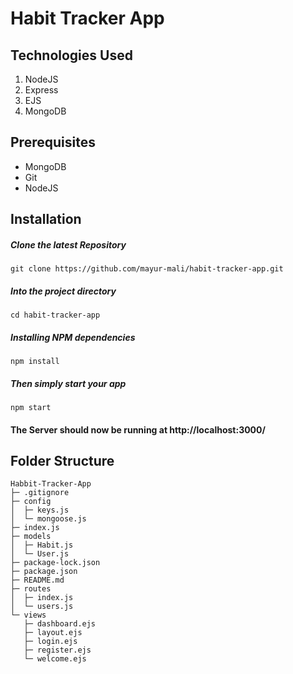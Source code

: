 # Habit Tracker App

## Technologies Used

1.  NodeJS
2.  Express
3.  EJS
4.  MongoDB

## Prerequisites

- MongoDB
- Git
- NodeJS

## Installation

##### Clone the latest Repository

`git clone https://github.com/mayur-mali/habit-tracker-app.git`

##### Into the project directory

`cd habit-tracker-app`

##### Installing NPM dependencies

`npm install`

##### Then simply start your app

`npm start`

#### The Server should now be running at http://localhost:3000/

## Folder Structure

```
Habbit-Tracker-App
├─ .gitignore
├─ config
│  ├─ keys.js
│  └─ mongoose.js
├─ index.js
├─ models
│  ├─ Habit.js
│  └─ User.js
├─ package-lock.json
├─ package.json
├─ README.md
├─ routes
│  ├─ index.js
│  └─ users.js
└─ views
   ├─ dashboard.ejs
   ├─ layout.ejs
   ├─ login.ejs
   ├─ register.ejs
   └─ welcome.ejs

```
